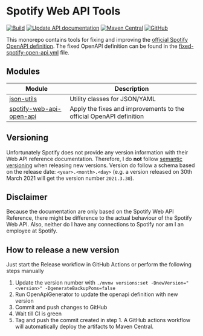 # Spotify Web API Tools

[![Build](https://github.com/sonallux/spotify-web-api/workflows/Build/badge.svg)](https://github.com/sonallux/spotify-web-api/actions?query=workflow%3ABuild)
[![Update API documentation](https://github.com/sonallux/spotify-web-api/workflows/Update%20API%20documentation/badge.svg)](https://github.com/sonallux/spotify-web-api/actions?query=workflow%3A%22Update+API+documentation%22)
[![Maven Central](https://img.shields.io/maven-central/v/de.sonallux.spotify/spotify-web-api-parent.svg?label=Maven%20Central)](https://search.maven.org/artifact/de.sonallux.spotify/spotify-web-api-parent)
[![GitHub](https://img.shields.io/github/license/sonallux/spotify-web-api)](https://github.com/sonallux/spotify-web-api/blob/main/LICENSE)

This monorepo contains tools for fixing and improving the [official Spotify OpenAPI definition](https://developer.spotify.com/_data/documentation/web-api/reference/open-api-schema.yml). The fixed OpenAPI definition can be found in the [fixed-spotify-open-api.yml](fixed-spotify-open-api.yml) file.

## Modules

| Module                                                                             | Description                                                         |
|------------------------------------------------------------------------------------|---------------------------------------------------------------------|
| [json-utils](json-utils/README.md)                                                 | Utility classes for JSON/YAML                                       |
| [spotify-web-api-open-api](spotify-web-api-open-api/README.md)                     | Apply the fixes and improvements to the official OpenAPI definition |

## Versioning
Unfortunately Spotify does not provide any version information with their Web API reference documentation. Therefore, I do **not** follow [semantic versioning](https://semver.org) when releasing new versions. Version do follow a schema based on the release date: `<year>.<month>.<day>` (e.g. a version released on 30th March 2021 will get the version number `2021.3.30`).

## Disclaimer
Because the documentation are only based on the Spotify Web API Reference, there might be difference to the actual behaviour of the Spotify Web API. Also, neither do I have any connections to Spotify nor am I an employee at Spotify.

## How to release a new version

Just start the Release workflow in GitHub Actions or perform the following steps manually

1. Update the version number with `./mvnw versions:set -DnewVersion="<version>" -DgenerateBackupPoms=false`
2. Run OpenApiGenerator to update the openapi definition with new version
3. Commit and push changes to GitHub
4. Wait till CI is green
5. Tag and push the commit created in step 1. A GitHub actions workflow will automatically deploy the artifacts to Maven Central.
